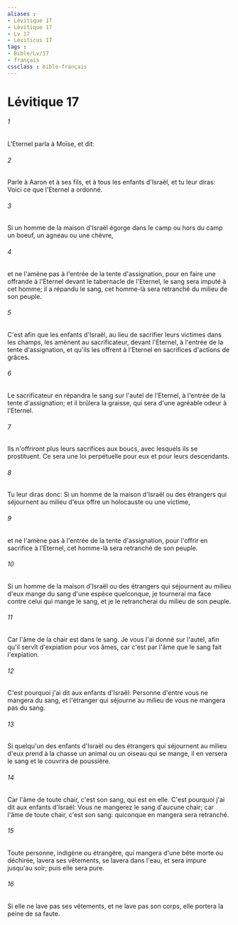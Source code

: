 ```yaml
---
aliases : 
- Lévitique 17
- Lévitique 17
- Lv 17
- Leviticus 17
tags : 
- Bible/Lv/17
- français
cssclass : bible-français
---
```


# Lévitique 17

###### 1
L'Eternel parla à Moïse, et dit:
###### 2
Parle à Aaron et à ses fils, et à tous les enfants d'Israël, et tu leur diras: Voici ce que l'Eternel a ordonné.
###### 3
Si un homme de la maison d'Israël égorge dans le camp ou hors du camp un boeuf, un agneau ou une chèvre,
###### 4
et ne l'amène pas à l'entrée de la tente d'assignation, pour en faire une offrande à l'Eternel devant le tabernacle de l'Eternel, le sang sera imputé à cet homme; il a répandu le sang, cet homme-là sera retranché du milieu de son peuple.
###### 5
C'est afin que les enfants d'Israël, au lieu de sacrifier leurs victimes dans les champs, les amènent au sacrificateur, devant l'Eternel, à l'entrée de la tente d'assignation, et qu'ils les offrent à l'Eternel en sacrifices d'actions de grâces.
###### 6
Le sacrificateur en répandra le sang sur l'autel de l'Eternel, à l'entrée de la tente d'assignation; et il brûlera la graisse, qui sera d'une agréable odeur à l'Eternel.
###### 7
Ils n'offriront plus leurs sacrifices aux boucs, avec lesquels ils se prostituent. Ce sera une loi perpétuelle pour eux et pour leurs descendants.
###### 8
Tu leur diras donc: Si un homme de la maison d'Israël ou des étrangers qui séjournent au milieu d'eux offre un holocauste ou une victime,
###### 9
et ne l'amène pas à l'entrée de la tente d'assignation, pour l'offrir en sacrifice à l'Eternel, cet homme-là sera retranché de son peuple.
###### 10
Si un homme de la maison d'Israël ou des étrangers qui séjournent au milieu d'eux mange du sang d'une espèce quelconque, je tournerai ma face contre celui qui mange le sang, et je le retrancherai du milieu de son peuple.
###### 11
Car l'âme de la chair est dans le sang. Je vous l'ai donné sur l'autel, afin qu'il servît d'expiation pour vos âmes, car c'est par l'âme que le sang fait l'expiation.
###### 12
C'est pourquoi j'ai dit aux enfants d'Israël: Personne d'entre vous ne mangera du sang, et l'étranger qui séjourne au milieu de vous ne mangera pas du sang.
###### 13
Si quelqu'un des enfants d'Israël ou des étrangers qui séjournent au milieu d'eux prend à la chasse un animal ou un oiseau qui se mange, il en versera le sang et le couvrira de poussière.
###### 14
Car l'âme de toute chair, c'est son sang, qui est en elle. C'est pourquoi j'ai dit aux enfants d'Israël: Vous ne mangerez le sang d'aucune chair; car l'âme de toute chair, c'est son sang: quiconque en mangera sera retranché.
###### 15
Toute personne, indigène ou étrangère, qui mangera d'une bête morte ou déchirée, lavera ses vêtements, se lavera dans l'eau, et sera impure jusqu'au soir; puis elle sera pure.
###### 16
Si elle ne lave pas ses vêtements, et ne lave pas son corps, elle portera la peine de sa faute.
